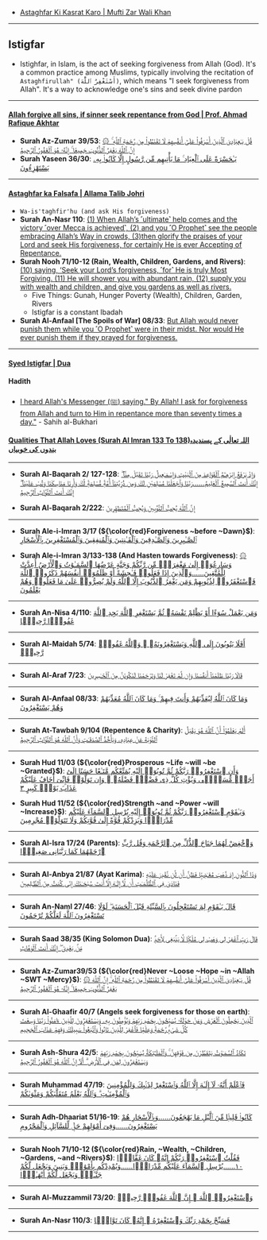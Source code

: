 * [ Astaghfar Ki Kasrat Karo | Mufti Zar Wali Khan](https://www.youtube.com/shorts/auAnGsWR0Ag)
  
***

## Istigfar
* Istighfar, in Islam, is the act of seeking forgiveness from Allah (God). It's a common practice among Muslims, typically involving the recitation of `Astaghfirullah" (أَسْتَغْفِرُ ٱللَّٰهَ)`, which means "I seek forgiveness from Allah". It's a way to acknowledge one's sins and seek divine pardon

***

#### [Allah forgive all sins, if sinner seek repentance from God | Prof. Ahmad Rafique Akhtar](https://www.youtube.com/watch?v=X1WIFFwQri8)
* __Surah Az-Zumar 39/53__: [۞ قُلْ يَـٰعِبَادِىَ ٱلَّذِينَ أَسْرَفُوا۟ عَلَىٰٓ أَنفُسِهِمْ لَا تَقْنَطُوا۟ مِن رَّحْمَةِ ٱللَّهِ ۚ إِنَّ ٱللَّهَ يَغْفِرُ ٱلذُّنُوبَ جَمِيعًا ۚ إِنَّهُۥ هُوَ ٱلْغَفُورُ ٱلرَّحِيمُ](https://quran.com/39/53)
* __Surah Yaseen 36/30__: [يَـٰحَسْرَةً عَلَى ٱلْعِبَادِ ۚ مَا يَأْتِيهِم مِّن رَّسُولٍ إِلَّا كَانُوا۟ بِهِۦ يَسْتَهْزِءُونَ](https://quranwbw.com/36/30)

***

#### [Astaghfar ka Falsafa | Allama Talib Johri](https://www.youtube.com/watch?v=6vCzVfdPNMs&t=16s)
* `Wa-is'taghfir'hu (and ask His forgiveness)`
* __Surah An-Nasr 110__: [(1) When Allah’s ˹ultimate˺ help comes and the victory ˹over Mecca is achieved˺, (2) and you ˹O Prophet˺ see the people embracing Allah’s Way in crowds, (3)then glorify the praises of your Lord and seek His forgiveness, for certainly He is ever Accepting of Repentance.](https://quranwbw.com/110)
* __Surah Nooh 71/10-12 (Rain, Wealth, Children, Gardens, and Rivers)__: [(10) saying, ‘Seek your Lord’s forgiveness, ˹for˺ He is truly Most Forgiving. (11) He will shower you with abundant rain, (12) supply you with wealth and children, and give you gardens as well as rivers.](https://quranwbw.com/71#10-12)
    * Five Things: Gunah, Hunger Poverty (Wealth), Children, Garden,  Rivers
    * Istigfar is a constant Ibadah
* __Surah Al-Anfaal [The Spoils of War] 08/33__: [But Allah would never punish them while you ˹O Prophet˺ were in their midst. Nor would He ever punish them if they prayed for forgiveness.](https://quranwbw.com/8#33)

***

#### [Syed Istigfar | Dua](https://www.youtube.com/shorts/WaEOEiUQHL4)

#### Hadith
* [I heard Allah's Messenger (ﷺ) saying." By Allah! I ask for forgiveness from Allah and turn to Him in repentance more than seventy times a day."](https://sunnah.com/bukhari:6307) - Sahih al-Bukhari

#### [Qualities That Allah Loves (Surah Al Imran 133 To 138)اللہ تعالٰی کے پسندیدہ بندوں کی خوبیاں](https://www.youtube.com/watch?v=ZILqqDCJYAw)

***

* __Surah Al-Baqarah 2/ 127-128__: [وَإِذْ يَرْفَعُ إِبْرَٰهِـۧمُ ٱلْقَوَاعِدَ مِنَ ٱلْبَيْتِ وَإِسْمَـٰعِيلُ رَبَّنَا تَقَبَّلْ مِنَّآ ۖ إِنَّكَ أَنتَ ٱلسَّمِيعُ ٱلْعَلِيمُ......رَبَّنَا وَٱجْعَلْنَا مُسْلِمَيْنِ لَكَ وَمِن ذُرِّيَّتِنَآ أُمَّةًۭ مُّسْلِمَةًۭ لَّكَ وَأَرِنَا مَنَاسِكَنَا وَتُبْ عَلَيْنَآ ۖ إِنَّكَ أَنتَ ٱلتَّوَّابُ ٱلرَّحِيمُ](https://quranwbw.com/2/127-128)

* __Surah Al-Baqarah 2/222__: [إِنَّ ٱللَّهَ يُحِبُّ ٱلتَّوَّٰبِينَ وَيُحِبُّ ٱلْمُتَطَهِّرِينَ](https://quranwbw.com/2/222)

***

* __Surah Ale-i-Imran 3/17 (${\color{red}Forgiveness ~before ~Dawn}$)__: [ٱلصَّـٰبِرِينَ وَٱلصَّـٰدِقِينَ وَٱلْقَـٰنِتِينَ وَٱلْمُنفِقِينَ وَٱلْمُسْتَغْفِرِينَ بِٱلْأَسْحَارِ](https://quranwbw.com/3/17)

* __Surah Ale-i-Imran 3/133-138 (And Hasten towards Forgiveness)__: [۞ وَسَارِعُوٓا۟ إِلَىٰ مَغْفِرَةٍۢ مِّن رَّبِّكُمْ وَجَنَّةٍ عَرْضُهَا ٱلسَّمَـٰوَٰتُ وَٱلْأَرْضُ أُعِدَّتْ لِلْمُتَّقِينَ......وَٱلَّذِينَ إِذَا فَعَلُوا۟ فَـٰحِشَةً أَوْ ظَلَمُوٓا۟ أَنفُسَهُمْ ذَكَرُوا۟ ٱللَّهَ فَٱسْتَغْفَرُوا۟ لِذُنُوبِهِمْ وَمَن يَغْفِرُ ٱلذُّنُوبَ إِلَّا ٱللَّهُ وَلَمْ يُصِرُّوا۟ عَلَىٰ مَا فَعَلُوا۟ وَهُمْ يَعْلَمُونَ](https://quranwbw.com/3#133-138)


***

* __Surah An-Nisa 4/110__: [وَمَن يَعْمَلْ سُوٓءًا أَوْ يَظْلِمْ نَفْسَهُۥ ثُمَّ يَسْتَغْفِرِ ٱللَّهَ يَجِدِ ٱللَّهَ غَفُورًۭا رَّحِيمًۭا](https://quranwbw.com/4/110)

***

* __Surah Al-Maidah 5/74__: [أَفَلَا يَتُوبُونَ إِلَى ٱللَّهِ وَيَسْتَغْفِرُونَهُۥ ۚ وَٱللَّهُ غَفُورٌۭ رَّحِيمٌۭ](https://quranwbw.com/5/74)

***

* __Surah Al-Araf 7/23__: [قَالَا رَبَّنَا ظَلَمْنَآ أَنفُسَنَا وَإِن لَّمْ تَغْفِرْ لَنَا وَتَرْحَمْنَا لَنَكُونَنَّ مِنَ ٱلْخَـٰسِرِينَ](https://quranwbw.com/7/23)

***

* __Surah Al-Anfaal 08/33__: [وَمَا كَانَ ٱللَّهُ لِيُعَذِّبَهُمْ وَأَنتَ فِيهِمْ ۚ وَمَا كَانَ ٱللَّهُ مُعَذِّبَهُمْ وَهُمْ يَسْتَغْفِرُونَ](https://quranwbw.com/8#33)

***

* __Surah At-Tawbah 9/104 (Repentence & Charity)__: [أَلَمْ يَعْلَمُوٓا۟ أَنَّ ٱللَّهَ هُوَ يَقْبَلُ ٱلتَّوْبَةَ عَنْ عِبَادِهِۦ وَيَأْخُذُ ٱلصَّدَقَـٰتِ وَأَنَّ ٱللَّهَ هُوَ ٱلتَّوَّابُ ٱلرَّحِيمُ](https://quranwbw.com/9/104)

***

* __Surah Hud 11/03 (${\color{red}Prosperous ~Life ~will ~be ~Granted}$)__: [وَأَنِ ٱسْتَغْفِرُوا۟ رَبَّكُمْ ثُمَّ تُوبُوٓا۟ إِلَيْهِ يُمَتِّعْكُم مَّتَـٰعًا حَسَنًا إِلَىٰٓ أَجَلٍۢ مُّسَمًّۭى وَيُؤْتِ كُلَّ ذِى فَضْلٍۢ فَضْلَهُۥ ۖ وَإِن تَوَلَّوْا۟ فَإِنِّىٓ أَخَافُ عَلَيْكُمْ عَذَابَ يَوْمٍۢ كَبِيرٍ ٣](https://quranwbw.com/11#3)


* __Surah Hud 11/52 (${\color{red}Strength ~and ~Power ~will ~Increase}$)__: [وَيَـٰقَوْمِ ٱسْتَغْفِرُوا۟ رَبَّكُمْ ثُمَّ تُوبُوٓا۟ إِلَيْهِ يُرْسِلِ ٱلسَّمَآءَ عَلَيْكُم مِّدْرَارًۭا وَيَزِدْكُمْ قُوَّةً إِلَىٰ قُوَّتِكُمْ وَلَا تَتَوَلَّوْا۟ مُجْرِمِينَ](https://quranwbw.com/11#52)

***

* __Surah Al-Isra 17/24 (Parents)__: [وَٱخْفِضْ لَهُمَا جَنَاحَ ٱلذُّلِّ مِنَ ٱلرَّحْمَةِ وَقُل رَّبِّ ٱرْحَمْهُمَا كَمَا رَبَّيَانِى صَغِيرًۭا](https://quranwbw.com/17/24)

***

* __Surah Al-Anbya 21/87 (Ayat Karima)__: [وَذَا ٱلنُّونِ إِذ ذَّهَبَ مُغَـٰضِبًۭا فَظَنَّ أَن لَّن نَّقْدِرَ عَلَيْهِ فَنَادَىٰ فِى ٱلظُّلُمَـٰتِ أَن لَّآ إِلَـٰهَ إِلَّآ أَنتَ سُبْحَـٰنَكَ إِنِّى كُنتُ مِنَ ٱلظَّـٰلِمِينَ](https://quranwbw.com/21/87)

***

* __Surah An-Naml 27/46__: [قَالَ يَـٰقَوْمِ لِمَ تَسْتَعْجِلُونَ بِٱلسَّيِّئَةِ قَبْلَ ٱلْحَسَنَةِ ۖ لَوْلَا تَسْتَغْفِرُونَ ٱللَّهَ لَعَلَّكُمْ تُرْحَمُونَ](https://quranwbw.com/27/46)

***

* __Surah Saad 38/35 (King Solomon Dua)__: [قَالَ رَبِّ ٱغْفِرْ لِى وَهَبْ لِى مُلْكًۭا لَّا يَنۢبَغِى لِأَحَدٍۢ مِّنۢ بَعْدِىٓ ۖ إِنَّكَ أَنتَ ٱلْوَهَّابُ](https://quranwbw.com/38/35)

***

* __Surah Az-Zumar39/53 (${\color{red}Never ~Loose ~Hope ~in ~Allah ~SWT ~Mercy}$)__: [۞ قُلْ يَـٰعِبَادِىَ ٱلَّذِينَ أَسْرَفُوا۟ عَلَىٰٓ أَنفُسِهِمْ لَا تَقْنَطُوا۟ مِن رَّحْمَةِ ٱللَّهِ ۚ إِنَّ ٱللَّهَ يَغْفِرُ ٱلذُّنُوبَ جَمِيعًا ۚ إِنَّهُۥ هُوَ ٱلْغَفُورُ ٱلرَّحِيمُ](https://quranwbw.com/39/53)

***

* __Surah Al-Ghaafir 40/7 (Angels seek forgiveness for those on earth)__: [ٱلَّذِينَ يَحْمِلُونَ ٱلْعَرْشَ وَمَنْ حَوْلَهُۥ يُسَبِّحُونَ بِحَمْدِ رَبِّهِمْ وَيُؤْمِنُونَ بِهِۦ وَيَسْتَغْفِرُونَ لِلَّذِينَ ءَامَنُوا۟ رَبَّنَا وَسِعْتَ كُلَّ شَىْءٍۢ رَّحْمَةًۭ وَعِلْمًۭا فَٱغْفِرْ لِلَّذِينَ تَابُوا۟ وَٱتَّبَعُوا۟ سَبِيلَكَ وَقِهِمْ عَذَابَ ٱلْجَحِيمِ](https://quranwbw.com/40#7)

***

* __Surah Ash-Shura 42/5__: [تَكَادُ ٱلسَّمَـٰوَٰتُ يَتَفَطَّرْنَ مِن فَوْقِهِنَّ ۚ وَٱلْمَلَـٰٓئِكَةُ يُسَبِّحُونَ بِحَمْدِ رَبِّهِمْ وَيَسْتَغْفِرُونَ لِمَن فِى ٱلْأَرْضِ ۗ أَلَآ إِنَّ ٱللَّهَ هُوَ ٱلْغَفُورُ ٱلرَّحِيمُ](https://quranwbw.com/42#5)

***

* __Surah Muhammad 47/19__: [فَٱعْلَمْ أَنَّهُۥ لَآ إِلَـٰهَ إِلَّا ٱللَّهُ وَٱسْتَغْفِرْ لِذَنۢبِكَ وَلِلْمُؤْمِنِينَ وَٱلْمُؤْمِنَـٰتِ ۗ وَٱللَّهُ يَعْلَمُ مُتَقَلَّبَكُمْ وَمَثْوَىٰكُمْ](https://quranwbw.com/47/19)

***

* __Surah Adh-Dhaariat 51/16-19__: [كَانُوا۟ قَلِيلًۭا مِّنَ ٱلَّيْلِ مَا يَهْجَعُونَ......وَبِٱلْأَسْحَارِ هُمْ يَسْتَغْفِرُونَ......وَفِىٓ أَمْوَٰلِهِمْ حَقٌّۭ لِّلسَّآئِلِ وَٱلْمَحْرُومِ](https://quranwbw.com/51/16-19)

***

* __Surah Nooh 71/10-12 (${\color{red}Rain, ~Wealth, ~Children, ~Gardens, ~and ~Rivers}$)__: [فَقُلْتُ ٱسْتَغْفِرُوا۟ رَبَّكُمْ إِنَّهُۥ كَانَ غَفَّارًۭا ١٠......يُرْسِلِ ٱلسَّمَآءَ عَلَيْكُم مِّدْرَارًۭا......وَيُمْدِدْكُم بِأَمْوَٰلٍۢ وَبَنِينَ وَيَجْعَل لَّكُمْ جَنَّـٰتٍۢ وَيَجْعَل لَّكُمْ أَنْهَـٰرًۭا](https://quranwbw.com/71#10-12)

***

* __Surah Al-Muzzammil 73/20__: [وَٱسْتَغْفِرُوا۟ ٱللَّهَ ۖ إِنَّ ٱللَّهَ غَفُورٌۭ رَّحِيمٌۢ](https://quranwbe.com/73/20)

***

* __Surah An-Nasr 110/3__: [فَسَبِّحْ بِحَمْدِ رَبِّكَ وَٱسْتَغْفِرْهُ ۚ إِنَّهُۥ كَانَ تَوَّابًۢا](https://quranwbw.com/110)

*** 

